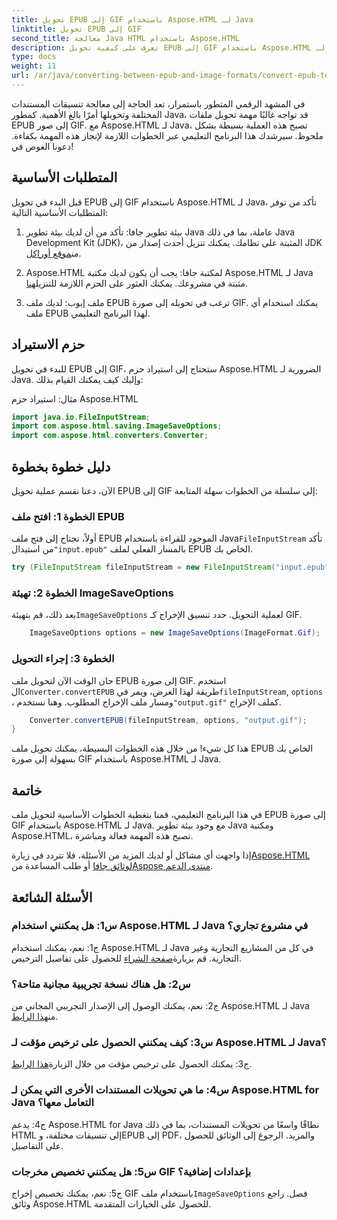 ```yaml
---
title: تحويل EPUB إلى GIF باستخدام Aspose.HTML لـ Java
linktitle: تحويل EPUB إلى GIF
second_title: معالجة Java HTML باستخدام Aspose.HTML
description: تعرف على كيفية تحويل EPUB إلى GIF باستخدام Aspose.HTML لـ Java. بسيطة وفعالة وموثوقة.
type: docs
weight: 11
url: /ar/java/converting-between-epub-and-image-formats/convert-epub-to-gif/
---
```

في المشهد الرقمي المتطور باستمرار، تعد الحاجة إلى معالجة تنسيقات المستندات المختلفة وتحويلها أمرًا بالغ الأهمية. كمطور Java، قد تواجه غالبًا مهمة تحويل ملفات EPUB إلى صور GIF. مع Aspose.HTML لـ Java، تصبح هذه العملية بسيطة بشكل ملحوظ. سيرشدك هذا البرنامج التعليمي عبر الخطوات اللازمة لإنجاز هذه المهمة بكفاءة. دعونا الغوص في!

## المتطلبات الأساسية

قبل البدء في تحويل EPUB إلى GIF باستخدام Aspose.HTML لـ Java، تأكد من توفر المتطلبات الأساسية التالية:

1. بيئة تطوير جافا:
    تأكد من أن لديك بيئة تطوير Java عاملة، بما في ذلك Java Development Kit (JDK)، المثبتة على نظامك. يمكنك تنزيل أحدث إصدار من JDK من[موقع أوراكل](https://www.oracle.com/java/technologies/javase-downloads.html).

2. Aspose.HTML لمكتبة جافا:
    يجب أن يكون لديك مكتبة Aspose.HTML لـ Java مثبتة في مشروعك. يمكنك العثور على الحزم اللازمة للتنزيل[هنا](https://releases.aspose.com/html/java/).

3. ملف إبوب:
   لديك ملف EPUB ترغب في تحويله إلى صورة GIF. يمكنك استخدام أي ملف EPUB لهذا البرنامج التعليمي.

## حزم الاستيراد

للبدء في تحويل EPUB إلى GIF، ستحتاج إلى استيراد حزم Aspose.HTML الضرورية لـ Java. وإليك كيف يمكنك القيام بذلك:

مثال: استيراد حزم Aspose.HTML
```java
import java.io.FileInputStream;
import com.aspose.html.saving.ImageSaveOptions;
import com.aspose.html.converters.Converter;
```

## دليل خطوة بخطوة

الآن، دعنا نقسم عملية تحويل EPUB إلى GIF إلى سلسلة من الخطوات سهلة المتابعة:

### الخطوة 1: افتح ملف EPUB

 أولاً، تحتاج إلى فتح ملف EPUB الموجود للقراءة باستخدام Java`FileInputStream` تأكد من استبدال`"input.epub"` بالمسار الفعلي لملف EPUB الخاص بك.

```java
try (FileInputStream fileInputStream = new FileInputStream("input.epub")) {
```

### الخطوة 2: تهيئة ImageSaveOptions

 بعد ذلك، قم بتهيئة`ImageSaveOptions` لعملية التحويل. حدد تنسيق الإخراج كـ GIF.

```java
    ImageSaveOptions options = new ImageSaveOptions(ImageFormat.Gif);
```

### الخطوة 3: إجراء التحويل

 حان الوقت الآن لتحويل ملف EPUB إلى صورة GIF. استخدم ال`Converter.convertEPUB` طريقة لهذا الغرض، ويمر في`fileInputStream`, `options` ، ومسار ملف الإخراج المطلوب. وهنا نستخدم`"output.gif"` كملف الإخراج.

```java
    Converter.convertEPUB(fileInputStream, options, "output.gif");
}
```

هذا كل شيء! من خلال هذه الخطوات البسيطة، يمكنك تحويل ملف EPUB الخاص بك بسهولة إلى صورة GIF باستخدام Aspose.HTML لـ Java.

## خاتمة

في هذا البرنامج التعليمي، قمنا بتغطية الخطوات الأساسية لتحويل ملف EPUB إلى صورة GIF باستخدام Aspose.HTML لـ Java. مع وجود بيئة تطوير Java ومكتبة Aspose.HTML، تصبح هذه المهمة فعالة ومباشرة.

 إذا واجهت أي مشاكل أو لديك المزيد من الأسئلة، فلا تتردد في زيارة[Aspose.HTML لوثائق جافا](https://reference.aspose.com/html/java/) أو طلب المساعدة من[Aspose منتدى الدعم](https://forum.aspose.com/).

## الأسئلة الشائعة

### س1: هل يمكنني استخدام Aspose.HTML لـ Java في مشروع تجاري؟

ج1: نعم، يمكنك استخدام Aspose.HTML لـ Java في كل من المشاريع التجارية وغير التجارية. قم بزيارة[صفحة الشراء](https://purchase.aspose.com/buy) للحصول على تفاصيل الترخيص.

### س2: هل هناك نسخة تجريبية مجانية متاحة؟

 ج2: نعم، يمكنك الوصول إلى الإصدار التجريبي المجاني من Aspose.HTML لـ Java من[هذا الرابط](https://releases.aspose.com/).

### س3: كيف يمكنني الحصول على ترخيص مؤقت لـ Aspose.HTML لـ Java؟

 ج3: يمكنك الحصول على ترخيص مؤقت من خلال الزيارة[هذا الرابط](https://purchase.aspose.com/temporary-license/).

### س4: ما هي تحويلات المستندات الأخرى التي يمكن لـ Aspose.HTML for Java التعامل معها؟

ج4: يدعم Aspose.HTML for Java نطاقًا واسعًا من تحويلات المستندات، بما في ذلك HTML إلى تنسيقات مختلفة، وEPUB إلى PDF، والمزيد. الرجوع إلى الوثائق للحصول على التفاصيل.

### س5: هل يمكنني تخصيص مخرجات GIF بإعدادات إضافية؟

 ج5: نعم، يمكنك تخصيص إخراج GIF باستخدام ملف`ImageSaveOptions` فصل. راجع وثائق Aspose.HTML للحصول على الخيارات المتقدمة.